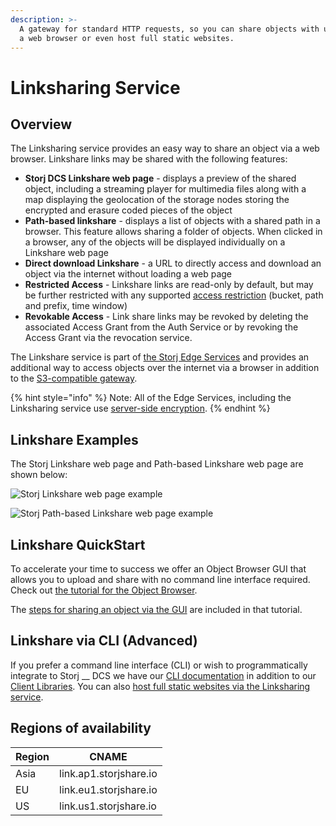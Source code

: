```yaml
---
description: >-
  A gateway for standard HTTP requests, so you can share objects with users via
  a web browser or even host full static websites.
---
```


# Linksharing Service

## **Overview**

The Linksharing service provides an easy way to share an object via a web browser. Linkshare links may be shared with the following features:

* **Storj DCS Linkshare web page** - displays a preview of the shared object, including a streaming player for multimedia files along with a map displaying the geolocation of the storage nodes storing the encrypted and erasure coded pieces of the object
* **Path-based linkshare** - displays a list of objects with a shared path in a browser. This feature allows sharing a folder of objects. When clicked in a browser, any of the objects will be displayed individually on a Linkshare web page
* **Direct download Linkshare** - a URL to directly access and download an object via the internet without loading a web page
* **Restricted Access** - Linkshare links are read-only by default, but may be further restricted with any supported [access restriction](../concepts/access/access-grants/api-key/restriction.md) (bucket, path and prefix, time window)
* **Revokable Access** - Link share links may be revoked by deleting the associated Access Grant from the Auth Service or by revoking the Access Grant via the revocation service.

The Linkshare service is part of [the Storj Edge Services](../concepts/edge-services/) and provides an additional way to access objects over the internet via a browser in addition to the [S3-compatible gateway](s3-compatible-gateway/).

{% hint style="info" %}
Note: All of the Edge Services, including the Linksharing service use [server-side encryption](../concepts/encryption-key/design-decision-server-side-encryption.md).&#x20;
{% endhint %}

## **Linkshare Examples**

The Storj Linkshare web page and Path-based Linkshare web page are shown below:

![Storj Linkshare web page example](https://lh5.googleusercontent.com/D-mGIuIH5Omh0sBia6vqvYQPiNfH4WsXXn-GOU-QIiiWpYRd7xnpMTXofYhea\_tiPC1kaT4Xe4tYWusaE4500aN7SDaGdiyXwiv78GmqX9KTTrXdmoKKRYZZ1bJ-YVsSpr03Wm2I=s0)

![Storj Path-based Linkshare web page example](https://lh6.googleusercontent.com/eXoBLnasQcKSjqxtoaUDMzEBqjBZgFzY3ua9\_OLvkEZQb6Y-woLIaWGM\_wbsPWIeRgxmkRqYi-45L5cpAlhpxkOercyXeQ96KWAA\_fPqSDxm4jpAlneKKH4iTE4F4bNbURHjCIhq=s0)

## Linkshare QuickStart&#x20;

To accelerate your time to success we offer an Object Browser GUI that allows you to upload and share with no command line interface required. Check out [the tutorial for the Object Browser](../getting-started/quickstart-objectbrowser.md).&#x20;

The [steps for sharing an object via the GUI](../getting-started/quickstart-objectbrowser.md#share-a-file) are included in that tutorial.&#x20;

## **Linkshare via CLI (Advanced)**

If you prefer a command line interface (CLI) or wish to programmatically integrate to Storj __ DCS we have our [CLI documentation](uplink-cli/share-command.md) in addition to our [Client Libraries](storj-client-libraries/). You can also [host full static websites via the Linksharing service](../how-tos/host-a-static-website/).

## Regions of availability

| Region | CNAME                  |
| ------ | ---------------------- |
| Asia   | link.ap1.storjshare.io |
| EU     | link.eu1.storjshare.io |
| US     | link.us1.storjshare.io |
